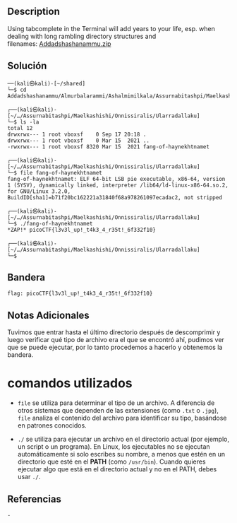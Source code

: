 ## Description

Using tabcomplete in the Terminal will add years to your life, esp. when dealing with long rambling directory structures and filenames: [Addadshashanammu.zip](https://mercury.picoctf.net/static/72712e82413e78cc8aa8d553ffea42b0/Addadshashanammu.zip)
## Solución
```shell
──(kali㉿kali)-[~/shared]
└─$ cd Addadshashanammu/Almurbalarammi/Ashalmimilkala/Assurnabitashpi/Maelkashishi/Onnissiralis/Ularradallaku 
                                                                                                               
┌──(kali㉿kali)-[~/…/Assurnabitashpi/Maelkashishi/Onnissiralis/Ularradallaku]
└─$ ls -la                                                                                                   
total 12
drwxrwx--- 1 root vboxsf    0 Sep 17 20:18 .
drwxrwx--- 1 root vboxsf    0 Mar 15  2021 ..
-rwxrwx--- 1 root vboxsf 8320 Mar 15  2021 fang-of-haynekhtnamet
                                                                                                               
┌──(kali㉿kali)-[~/…/Assurnabitashpi/Maelkashishi/Onnissiralis/Ularradallaku]
└─$ file fang-of-haynekhtnamet 
fang-of-haynekhtnamet: ELF 64-bit LSB pie executable, x86-64, version 1 (SYSV), dynamically linked, interpreter /lib64/ld-linux-x86-64.so.2, for GNU/Linux 3.2.0, BuildID[sha1]=b71f20bc162221a31840f68a978261097ecadac2, not stripped
                                                                                                               
┌──(kali㉿kali)-[~/…/Assurnabitashpi/Maelkashishi/Onnissiralis/Ularradallaku]
└─$ ./fang-of-haynekhtnamet 
*ZAP!* picoCTF{l3v3l_up!_t4k3_4_r35t!_6f332f10}
                                                                                                               
┌──(kali㉿kali)-[~/…/Assurnabitashpi/Maelkashishi/Onnissiralis/Ularradallaku]
└─$  
```
## Bandera
```shell
flag: picoCTF{l3v3l_up!_t4k3_4_r35t!_6f332f10}
```
## Notas Adicionales
Tuvimos que entrar hasta el último directorio después de descomprimir y luego verificar qué tipo de archivo era el que se encontró ahí, pudimos ver que se puede ejecutar, por lo tanto procedemos a hacerlo y obtenemos la bandera.
# comandos utilizados
- `file` se utiliza para determinar el tipo de un archivo. A diferencia de otros sistemas que dependen de las extensiones (como `.txt` o `.jpg`), `file` analiza el contenido del archivo para identificar su tipo, basándose en patrones conocidos.
  
- `./` se utiliza para ejecutar un archivo en el directorio actual (por ejemplo, un script o un programa). En Linux, los ejecutables no se ejecutan automáticamente si solo escribes su nombre, a menos que estén en un directorio que esté en el **PATH** (como `/usr/bin`). Cuando quieres ejecutar algo que está en el directorio actual y no en el PATH, debes usar `./`.

## Referencias
	- 